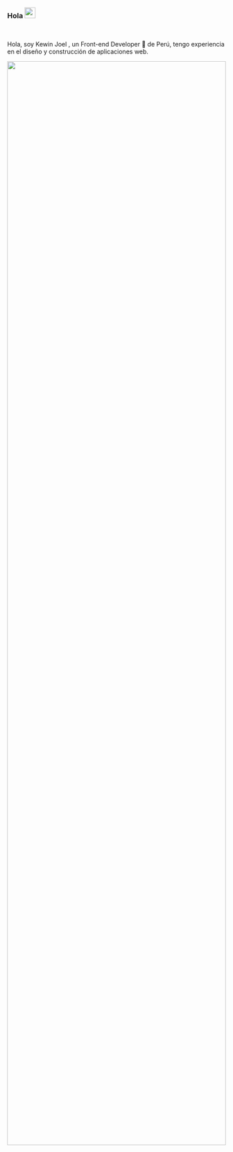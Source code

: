 ### Hola <img src = "https://media.giphy.com/media/hvRJCLFzcasrR4ia7z/giphy.gif" width = "25px">
<br />

Hola, soy Kewin Joel , un Front-end Developer 🚀 de Perú, tengo experiencia en el diseño y construcción de aplicaciones web.

<img src = "https://i.pinimg.com/originals/3c/d2/2a/3cd22aba559021ceb78189475ad918f4.gif" height="80%" width = " 100% "  />
  
